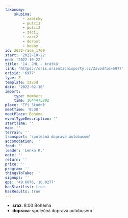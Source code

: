 ```yaml
---
taxonomy:
    skupina:
        - zabicky
        - pulci1
        - pulci2
        - zaci1
        - zaci2
        - dorost
        - hobby
id: 2022-race_1769
start: '2022-10-22'
end: '2022-10-22'
title: '14. JML - krátká'
link: 'https://oris.orientacnisporty.cz/Zavod?id=6977'
orisid: '6977'
type: Z
template: zavod
date: '2022-02-10'
import:
    type: members
    time: 1644475202
place: 'Tři Studně'
meetTime: '8:00'
meetPlace: Bohéma
eventTypeDescription: ''
startTime: ''
map: ''
terrain: ''
transport: 'společná doprava autobusem'
accomodation: ''
food: ''
leader: 'Lenka K.'
note: ''
return: ''
price: ''
program: ''
thingsToTake: ''
signups: ''
gps: '49.6076, 16.0277'
hasStartlist: true
hasResults: true
---
```


* **sraz**: 8:00 Bohéma
* **doprava**: společná doprava autobusem
